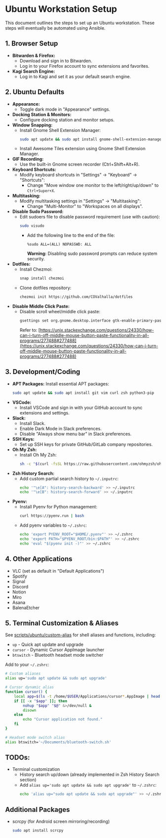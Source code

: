 # Ubuntu Workstation Setup

This document outlines the steps to set up an Ubuntu workstation. These steps will eventually be automated using Ansible.

## 1. Browser Setup

- **Bitwarden & Firefox:**
  - Download and sign in to Bitwarden.
  - Log in to your Firefox account to sync extensions and favorites.
- **Kagi Search Engine:**
  - Log in to Kagi and set it as your default search engine.

## 2. Ubuntu Defaults

- **Appearance:**
  - Toggle dark mode in "Appearance" settings.
- **Docking Station & Monitors:**
  - Configure docking station and monitor setups.
- **Window Snapping:**
  - Install Gnome Shell Extension Manager:
    ```bash
    sudo apt update && sudo apt install gnome-shell-extension-manager
    ```
  - Install Awesome Tiles extension using Gnome Shell Extension Manager.
- **GIF Recording:**
  - Use the built-in Gnome screen recorder (Ctrl+Shift+Alt+R).
- **Keyboard Shortcuts:**
  - Modify keyboard shortcuts in "Settings" -> "Keyboard" -> "Shortcuts":
    - Change "Move window one monitor to the left/right/up/down" to `Ctrl+Super+X`.
- **Multitasking:**
  - Modify multitasking settings in "Settings" -> "Multitasking":
    - Change "Multi-Monitor" to "Workspaces on all displays".
- **Disable Sudo Password:**
  - Edit sudoers file to disable password requirement (use with caution):
    ```bash
    sudo visudo
    ```
    - Add the following line to the end of the file:
      ```
      %sudo ALL=(ALL) NOPASSWD: ALL
      ```
      **Warning:** Disabling sudo password prompts can reduce system security.
- **Dotfiles:**
  - Install Chezmoi:
    ```bash
    snap install chezmoi
    ```
  - Clone dotfiles repository:
    ```bash
    chezmoi init https://github.com/COValhalla/dotfiles
    ```
- **Disable Middle Click Paste:**
  - Disable scroll wheel/middle click paste:
    ```bash
    gsettings set org.gnome.desktop.interface gtk-enable-primary-paste false
    ```
    Refer to: [https://unix.stackexchange.com/questions/24330/how-can-i-turn-off-middle-mouse-button-paste-functionality-in-all-programs/277488#277488](https://unix.stackexchange.com/questions/24330/how-can-i-turn-off-middle-mouse-button-paste-functionality-in-all-programs/277488#277488)

## 3. Development/Coding

- **APT Packages:**
  Install essential APT packages:
  ```bash
  sudo apt update && sudo apt install git vim curl zsh python3-pip
  ```
- **VSCode:**
  - Install VSCode and sign in with your GitHub account to sync extensions and settings.
- **Slack:**
  - Install Slack.
  - Enable Dark Mode in Slack preferences.
  - Disable "Always show menu bar" in Slack preferences.
- **SSH Keys:**
  - Set up SSH keys for private GitHub/GitLab company repositories.
- **Oh My Zsh:**
  - Install Oh My Zsh:
    ```bash
    sh -c "$(curl -fsSL https://raw.githubusercontent.com/ohmyzsh/ohmyzsh/master/tools/install.sh)"
    ```
- **Zsh History Search:**
  - Add custom partial search history to `~/.inputrc`:
    ```bash
    echo '"\e[A": history-search-backward' >> ~/.inputrc
    echo '"\e[B": history-search-forward' >> ~/.inputrc
    ```
- **Pyenv:**
  - Install Pyenv for Python management:
    ```bash
    curl https://pyenv.run | bash
    ```
  - Add pyenv variables to `~/.zshrc`:
    ```bash
    echo 'export PYENV_ROOT="$HOME/.pyenv"' >> ~/.zshrc
    echo 'export PATH="$PYENV_ROOT/bin:$PATH"' >> ~/.zshrc
    echo 'eval "$(pyenv init -)"' >> ~/.zshrc
    ```

## 4. Other Applications

- VLC (set as default in "Default Applications")
- Spotify
- Signal
- Discord
- Notion
- Miro
- Asana
- BalenaEtcher

## 5. Terminal Customization & Aliases

See [scripts/ubuntu/custom-alias](../scripts/ubuntu/custom-alias) for shell aliases and functions, including:
- `up` - Quick apt update and upgrade
- `cursor` - Dynamic Cursor AppImage launcher
- `btswitch` - Bluetooth headset mode switcher

Add to your `~/.zshrc`:
```bash
# Custom aliases
alias up='sudo apt update && sudo apt upgrade'

# Cursor dynamic alias
function cursor() {
    local app=$(ls -t /home/$USER/Applications/cursor*.AppImage | head -n 1)
    if [[ -x "$app" ]]; then
        nohup "$app" "$@" &>/dev/null &
        disown
    else
        echo "Cursor application not found."
    fi
}

# Headset mode switch alias
alias btswitch='~/Documents/bluetooth-switch.sh'
```

## TODOs:

- Terminal customization
  - History search up/down (already implemented in Zsh History Search section)
  - Add `alias up='sudo apt update && sudo apt upgrade'` to `~/.zshrc`:
    ```bash
    echo 'alias up="sudo apt update && sudo apt upgrade"' >> ~/.zshrc
    ```

## Additional Packages

- scrcpy (for Android screen mirroring/recording)
  ```bash
  sudo apt install scrcpy
  ```
